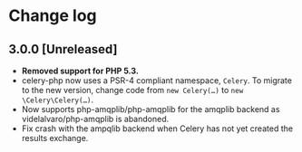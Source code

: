 # Change log

## 3.0.0 [Unreleased]
- **Removed support for PHP 5.3.**
- celery-php now uses a PSR-4 compliant namespace, `Celery`. To migrate to the
  new version, change code from `new Celery(…)` to `new \Celery\Celery(…)`.
- Now supports php-amqplib/php-amqplib for the amqplib backend as
  videlalvaro/php-amqplib is abandoned.
- Fix crash with the ampqlib backend when Celery has not yet created the
  results exchange.

